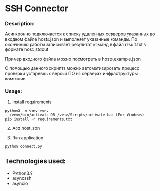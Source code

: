 # SSH Connector

### Description:

Асинхронно подключается к списку удаленных серверов указанных во входном файле hosts.json и выполняет указанные команды.
По окончинию работы записывает результат команд в файл result.txt в формате host: stdout

Пример входного файла можно посмотреть в hosts.example.json

С помощью данного скрипта можно автоматизировать процесс проверки устаревших версий ПО на серверах инфраструктуры компании.

### Usage:

1. Install requirements 

```
python3 -m venv venv
. /venv/bin/activate OR /venv/Scripts/activate.bat (For Windows)
pip install -r requirements.txt
```

2. Add host.json

3. Run application

```
python connect.py
```

## Technologies used:

- Python3.9
- asyncssh
- asyncio